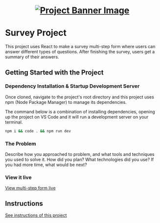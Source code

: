 <h1 align="center">
  <a href="">
    <img src="/src/assets/survey.svg" alt="Project Banner Image">
  </a>
</h1>

# Survey Project

This project uses React to make a survey multi-step form where users can answer different types of questions. After finishing the survey, users get a summary of their answers.

## Getting Started with the Project

### Dependency Installation & Startup Development Server

Once cloned, navigate to the project's root directory and this project uses npm (Node Package Manager) to manage its dependencies.

The command below is a combination of installing dependencies, opening up the project on VS Code and it will run a development server on your terminal.

```bash
npm i && code . && npm run dev
```

### The Problem

Describe how you approached to problem, and what tools and techniques you used to solve it. How did you plan? What technologies did you use? If you had more time, what would be next?

### View it live

[View multi-step form live](https://technigo-project-survey-vite.netlify.app/)

## Instructions

<a href="instructions.md">
   See instructions of this project
  </a>
